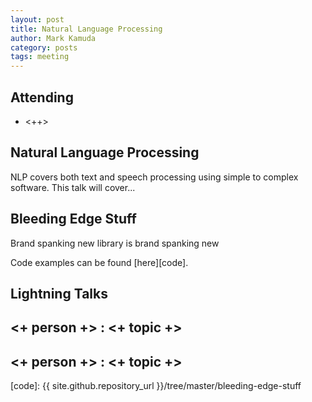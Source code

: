 ```yaml
---
layout: post
title: Natural Language Processing
author: Mark Kamuda
category: posts
tags: meeting 
---
```



## Attending

- <++>


## Natural Language Processing

NLP covers both text and speech processing using simple to complex software. This talk will cover...

## Bleeding Edge Stuff

Brand spanking new library is brand spanking new

Code examples can be found [here][code].

## Lightning Talks 

## <+ person +> : <+ topic +>

## <+ person +> : <+ topic +>


[code]: {{ site.github.repository_url }}/tree/master/bleeding-edge-stuff
